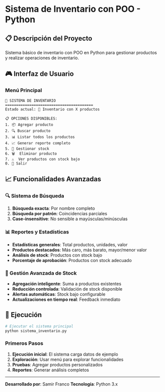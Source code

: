 # Sistema de Inventario con POO - Python

## 📋 Descripción del Proyecto

Sistema básico de inventario con POO en Python para gestionar productos y realizar operaciones de inventario.

## 🎮 Interfaz de Usuario

### Menú Principal
```
🏪 SISTEMA DE INVENTARIO
========================================
Estado actual: 🏪 Inventario con X productos

📋 OPCIONES DISPONIBLES:
1. 📦 Agregar producto
2. 🔍 Buscar producto
3. 📊 Listar todos los productos
4. 📈 Generar reporte completo
5. 🔧 Gestionar stock
6. 🗑️  Eliminar producto
7. ⚠️  Ver productos con stock bajo
0. 🚪 Salir
```

## 📈 Funcionalidades Avanzadas

### 🔍 Sistema de Búsqueda
1. **Búsqueda exacta**: Por nombre completo
2. **Búsqueda por patrón**: Coincidencias parciales
3. **Case-insensitive**: No sensible a mayúsculas/minúsculas

### 📊 Reportes y Estadísticas
- **Estadísticas generales**: Total productos, unidades, valor
- **Productos destacados**: Más caro, más barato, mayor/menor valor
- **Análisis de stock**: Productos con stock bajo
- **Porcentaje de aprobación**: Productos con stock adecuado

### 🔧 Gestión Avanzada de Stock
- **Agregación inteligente**: Suma a productos existentes
- **Reducción controlada**: Validación de stock disponible
- **Alertas automáticas**: Stock bajo configurable
- **Actualizaciones en tiempo real**: Feedback inmediato

## 🚀 Ejecución
```bash
# Ejecutar el sistema principal
python sistema_inventario.py
```

### Primeros Pasos
1. **Ejecución inicial**: El sistema carga datos de ejemplo
2. **Exploración**: Usar menú para explorar funcionalidades
3. **Pruebas**: Agregar productos personalizados
4. **Reportes**: Generar análisis completos

---

**Desarrollado por**: Samir Franco
**Tecnología**: Python 3.x

